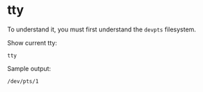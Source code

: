 # tty

To understand it, you must first understand the `devpts` filesystem.

Show current tty:

    tty

Sample output:

    /dev/pts/1
